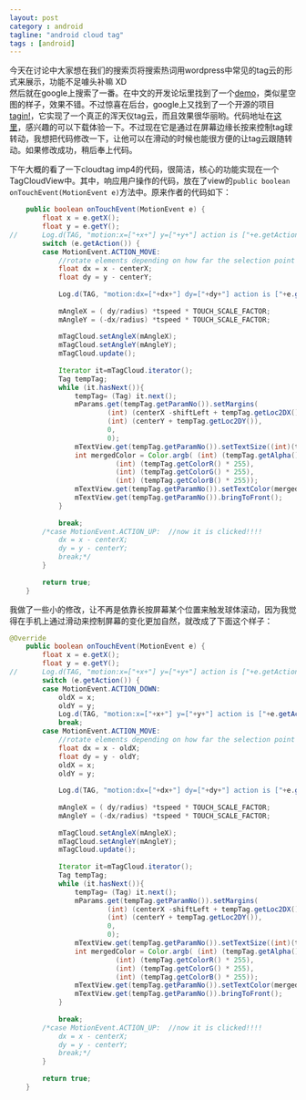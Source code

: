 ```yaml
---
layout: post
category : android
tagline: "android cloud tag"
tags : [android]
---
```

今天在讨论中大家想在我们的搜索页将搜索热词用wordpress中常见的tag云的形式来展示，功能不足噱头补嘛 XD  
然后就在google上搜索了一番。在中文的开发论坛里找到了一个[demo][1]，类似星空图的样子，效果不错。不过惊喜在后台，google上又找到了一个开源的项目[tagin!][2]，它实现了一个真正的浑天仪tag云，而且效果很华丽哟。代码地址在[这里][3]，感兴趣的可以下载体验一下。不过现在它是通过在屏幕边缘长按来控制tag球转动，我想把代码修改一下，让他可以在滑动的时候也能很方便的让tag云跟随转动。如果修改成功，稍后奉上代码。

下午大概的看了一下cloudtag imp4的代码，很简洁，核心的功能实现在一个TagCloudView中。其中，响应用户操作的代码，放在了view的`public boolean onTouchEvent(MotionEvent e)`方法中。原来作者的代码如下：

``` java
	public boolean onTouchEvent(MotionEvent e) {
		float x = e.getX();
		float y = e.getY();
//		Log.d(TAG, "motion:x=["+x+"] y=["+y+"] action is ["+e.getAction()+"]");
		switch (e.getAction()) {
		case MotionEvent.ACTION_MOVE:	
			//rotate elements depending on how far the selection point is from center of cloud
			float dx = x - centerX;
			float dy = y - centerY;
			
			Log.d(TAG, "motion:dx=["+dx+"] dy=["+dy+"] action is ["+e.getAction()+"]");
			
			mAngleX = ( dy/radius) *tspeed * TOUCH_SCALE_FACTOR;
			mAngleY = (-dx/radius) *tspeed * TOUCH_SCALE_FACTOR;
	    	
			mTagCloud.setAngleX(mAngleX);
	    	mTagCloud.setAngleY(mAngleY);
	    	mTagCloud.update();
	    	
	    	Iterator it=mTagCloud.iterator();
	    	Tag tempTag;
	    	while (it.hasNext()){
	    		tempTag= (Tag) it.next();              
	    		mParams.get(tempTag.getParamNo()).setMargins(	
						(int) (centerX -shiftLeft + tempTag.getLoc2DX()), 
						(int) (centerY + tempTag.getLoc2DY()), 
						0, 
						0);
				mTextView.get(tempTag.getParamNo()).setTextSize((int)(tempTag.getTextSize() * tempTag.getScale()));
				int mergedColor = Color.argb( (int)	(tempTag.getAlpha() * 255), 
						  (int)	(tempTag.getColorR() * 255), 
						  (int)	(tempTag.getColorG() * 255), 
						  (int) (tempTag.getColorB() * 255));
				mTextView.get(tempTag.getParamNo()).setTextColor(mergedColor);
				mTextView.get(tempTag.getParamNo()).bringToFront();
	    	}
			
			break;
		/*case MotionEvent.ACTION_UP:  //now it is clicked!!!!		
			dx = x - centerX;
			dy = y - centerY;			
			break;*/
		}
		
		return true;
	}
```
我做了一些小的修改，让不再是依靠长按屏幕某个位置来触发球体滚动，因为我觉得在手机上通过滑动来控制屏幕的变化更加自然，就改成了下面这个样子：


``` java
@Override
	public boolean onTouchEvent(MotionEvent e) {
		float x = e.getX();
		float y = e.getY();
//		Log.d(TAG, "motion:x=["+x+"] y=["+y+"] action is ["+e.getAction()+"]");
		switch (e.getAction()) {
		case MotionEvent.ACTION_DOWN:
			oldX = x;
			oldY = y;
			Log.d(TAG, "motion:x=["+x+"] y=["+y+"] action is ["+e.getAction()+"]");
			break;
		case MotionEvent.ACTION_MOVE:	
			//rotate elements depending on how far the selection point is from center of cloud
			float dx = x - oldX;
			float dy = y - oldY;
			oldX = x;
			oldY = y;
			
			Log.d(TAG, "motion:dx=["+dx+"] dy=["+dy+"] action is ["+e.getAction()+"]");
			
			mAngleX = ( dy/radius) *tspeed * TOUCH_SCALE_FACTOR;
			mAngleY = (-dx/radius) *tspeed * TOUCH_SCALE_FACTOR;
	    	
			mTagCloud.setAngleX(mAngleX);
	    	mTagCloud.setAngleY(mAngleY);
	    	mTagCloud.update();
	    	
	    	Iterator it=mTagCloud.iterator();
	    	Tag tempTag;
	    	while (it.hasNext()){
	    		tempTag= (Tag) it.next();              
	    		mParams.get(tempTag.getParamNo()).setMargins(	
						(int) (centerX -shiftLeft + tempTag.getLoc2DX()), 
						(int) (centerY + tempTag.getLoc2DY()), 
						0, 
						0);
				mTextView.get(tempTag.getParamNo()).setTextSize((int)(tempTag.getTextSize() * tempTag.getScale()));
				int mergedColor = Color.argb( (int)	(tempTag.getAlpha() * 255), 
						  (int)	(tempTag.getColorR() * 255), 
						  (int)	(tempTag.getColorG() * 255), 
						  (int) (tempTag.getColorB() * 255));
				mTextView.get(tempTag.getParamNo()).setTextColor(mergedColor);
				mTextView.get(tempTag.getParamNo()).bringToFront();
	    	}
			
			break;
		/*case MotionEvent.ACTION_UP:  //now it is clicked!!!!		
			dx = x - centerX;
			dy = y - centerY;			
			break;*/
		}
		
		return true;
	}
```



[1]: http://www.eyeandroid.com/thread-1313-1-1.html
[2]: https://sites.google.com/site/tagindemo/TagCloud
[3]: https://code.launchpad.net/~saranasr83/tagin/TagCloud
